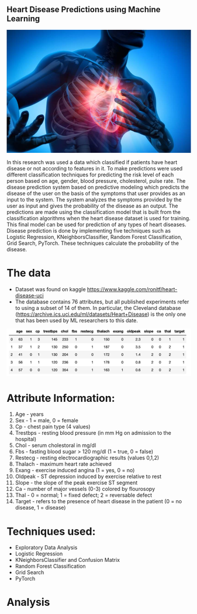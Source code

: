## Heart Disease Predictions using Machine Learning 
![](images/h.jpg)

In this research was used a data which classified if patients have heart disease or not according to features in it. To make predictions were used different classification techniques for predicting the risk level of each person based on age, gender, blood pressure, cholesterol, pulse rate. The disease prediction system based on predictive modeling which predicts the disease of the user on the basis of the symptoms that user provides as an input to the system. The system analyzes the symptoms provided by the user as input and gives the probability of the disease as an output. The predictions are made using the classification model that is built from the classification algorithms when the heart disease dataset is used for training. This final model can be used for prediction of any types of heart diseases. Disease prediction is done by implementing five techniques such as Logistic Regression, KNeighborsClassifier, Random Forest Classification, Grid Search, PyTorch. These techniques calculate the probability of the disease. 

# The data
- Dataset was found on kaggle https://www.kaggle.com/ronitf/heart-disease-uci
- The database contains 76 attributes, but all published experiments refer to using a subset of 14 of them. 
In particular, the Cleveland database (https://archive.ics.uci.edu/ml/datasets/Heart+Disease) is the only one that has been used by ML researchers to this date.

![](images/data.png)

# Attribute Information:
1. Age - years
2. Sex - 1 = male, 0 = female
3. Cp - chest pain type (4 values)
4. Trestbps - resting blood pressure (in mm Hg on admission to the hospital)
5. Chol - serum cholestoral in mg/dl
6. Fbs - fasting blood sugar > 120 mg/dl (1 = true, 0 = false)
7. Restecg - resting electrocardiographic results (values 0,1,2)
8. Thalach - maximum heart rate achieved
9. Exang - exercise induced angina (1 = yes, 0 = no)
10. Oldpeak - ST depression induced by exercise relative to rest
11. Slope - the slope of the peak exercise ST segment
12. Ca - number of major vessels (0-3) colored by flourosopy
13. Thal - 0 = normal; 1 = fixed defect; 2 = reversable defect
14. Target - refers to the presence of heart disease in the patient (0 = no disease, 1 = disease)

# Techniques used:
- Exploratory Data Analysis
- Logistic Regression
- KNeighborsClassifier and Confusion Matrix
- Random Forest Classification
- Grid Search
- PyTorch

# Analysis
